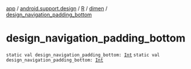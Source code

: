 [app](../../../index.md) / [android.support.design](../../index.md) / [R](../index.md) / [dimen](index.md) / [design_navigation_padding_bottom](./design_navigation_padding_bottom.md)

# design_navigation_padding_bottom

`static val design_navigation_padding_bottom: `[`Int`](https://kotlinlang.org/api/latest/jvm/stdlib/kotlin/-int/index.html)
`static val design_navigation_padding_bottom: `[`Int`](https://kotlinlang.org/api/latest/jvm/stdlib/kotlin/-int/index.html)